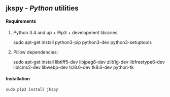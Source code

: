 ## jkspy - *Python* utilities

#### Requirements

1. Python 3.4 and up + Pip3 + development libraries

	sudo apt-get install python3-pip python3-dev python3-setuptools 

2. Pillow dependencies:
    
    sudo apt-get install libtiff5-dev libjpeg8-dev zlib1g-dev libfreetype6-dev liblcms2-dev libwebp-dev tcl8.6-dev tk8.6-dev python-tk

#### Installation

    sudo pip3 install jkspy